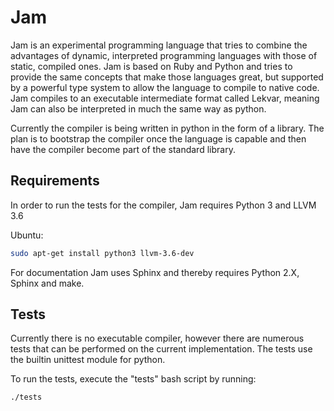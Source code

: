 # Jam

Jam is an experimental programming language that tries to combine the advantages of dynamic, interpreted programming languages with those of static, compiled ones. Jam is based on Ruby and Python and tries to provide the same concepts that make those languages great, but supported by a powerful type system to allow the language to compile to native code. Jam compiles to an executable intermediate format called Lekvar, meaning Jam can also be interpreted in much the same way as python.

Currently the compiler is being written in python in the form of a library. The plan is to bootstrap the compiler once the language is capable and then have the compiler become part of the standard library.

## Requirements

In order to run the tests for the compiler, Jam requires Python 3 and LLVM 3.6

Ubuntu:
```bash
sudo apt-get install python3 llvm-3.6-dev
```

For documentation Jam uses Sphinx and thereby requires Python 2.X, Sphinx and make.

## Tests

Currently there is no executable compiler, however there are numerous tests that can be performed on the current implementation. The tests use the builtin unittest module for python.

To run the tests, execute the "tests" bash script by running:

```bash
./tests
```
